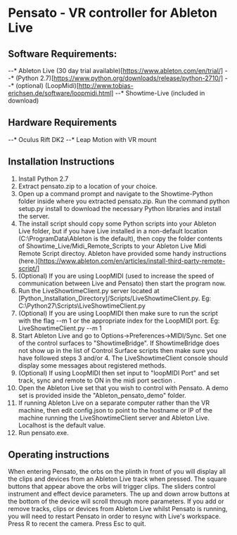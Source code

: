 # Pensato - VR controller for Ableton Live

## Software Requirements:
--* Ableton Live (30 day trial available)[https://www.ableton.com/en/trial/]
--* (Python 2.7)[https://www.python.org/downloads/release/python-2710/]
--* (optional) (LoopMidi)[http://www.tobias-erichsen.de/software/loopmidi.html]
--* Showtime-Live (included in download)

## Hardware Requirements
--* Oculus Rift DK2
--* Leap Motion with VR mount

## Installation Instructions
1.  Install Python 2.7
2.  Extract pensato.zip to a location of your choice.
3.  Open up a command prompt and navigate to the Showtime-Python folder inside where you extracted pensato.zip. Run the command python setup.py install to download the necessary Python libraries and install the server. 
4.  The install script should copy some Python scripts into your Ableton Live folder, but if you have Live installed in a non-default location (C:\ProgramData\Ableton is the default), then copy the folder contents of Showtime_Live/Midi_Remote_Scripts to your Ableton Live Midi Remote Script directoy. Ableton have provided some handy instructions (here.)[https://www.ableton.com/en/articles/install-third-party-remote-script/]
5.  (Optional) If you are using LoopMIDI (used to increase the speed of communication between Live and Pensato) then start the program now.
6.  Run the LiveShowtimeClient.py server located at [Python_Installation_Directory]/Scripts/LiveShowtimeClient.py. Eg: C:\Python27\Scripts\LiveShowtimeClient.py
7.  (Optional) If you are using LoopMIDI then make sure to run the script with the flag --m 1 or the appropriate index for the LoopMIDI port. Eg: LiveShowtimeClient.py --m 1
8.  Start Ableton Live and go to Options->Preferences->MIDI/Sync. Set one of the control surfaces to "ShowtimeBridge". If ShowtimeBridge does not show up in the list of Control Surface scripts then make sure you have followed steps 3 and/or 4. The LiveShowtimeClient console should display some messages about registered methods.
9.  (Optional) If using LoopMIDI then set input to "loopMIDI Port" and set track, sync and remote to ON in the midi port section .
10.  Open the Ableton Live set that you wish to control with Pensato. A demo set is provided inside the "Ableton_pensato_demo" folder.
11.  If running Ableton Live on a separate computer rather than the VR machine, then edit config.json to point to the hostname or IP of the machine running the LiveShowtimeClient server and Ableton Live. Localhost is the default value.
12.  Run pensato.exe.

## Operating instructions
When entering Pensato, the orbs on the plinth in front of you will display all the clips and devices from an Ableton Live track when pressed.
The square buttons that appear above the orbs will trigger clips.
The sliders control instrument and effect device parameters. The up and down arrow buttons at the bottom of the device will scroll through more parameters.
If you add or remove tracks, clips or devices from Ableton Live whilst Pensato is running, you will need to restart Pensato in order to resync with Live's workspace.
Press R to recent the camera.
Press Esc to quit.
